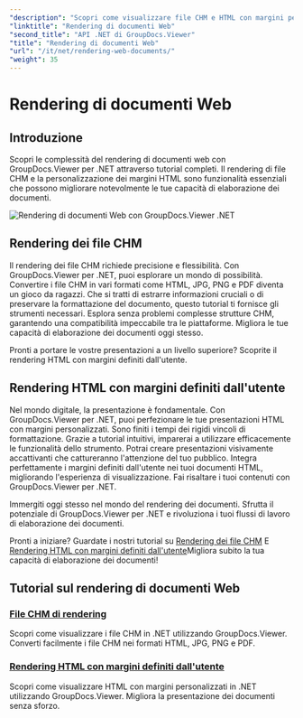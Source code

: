 ```yaml
---
"description": "Scopri come visualizzare file CHM e HTML con margini personalizzati in .NET utilizzando GroupDocs.Viewer. Converti CHM in HTML, JPG, PNG e PDF senza problemi."
"linktitle": "Rendering di documenti Web"
"second_title": "API .NET di GroupDocs.Viewer"
"title": "Rendering di documenti Web"
"url": "/it/net/rendering-web-documents/"
"weight": 35
---
```


# Rendering di documenti Web

## Introduzione

Scopri le complessità del rendering di documenti web con GroupDocs.Viewer per .NET attraverso tutorial completi. Il rendering di file CHM e la personalizzazione dei margini HTML sono funzionalità essenziali che possono migliorare notevolmente le tue capacità di elaborazione dei documenti.

![Rendering di documenti Web con GroupDocs.Viewer .NET](/viewer/rendering-web-documents/image.png)

## Rendering dei file CHM

Il rendering dei file CHM richiede precisione e flessibilità. Con GroupDocs.Viewer per .NET, puoi esplorare un mondo di possibilità. Convertire i file CHM in vari formati come HTML, JPG, PNG e PDF diventa un gioco da ragazzi. Che si tratti di estrarre informazioni cruciali o di preservare la formattazione del documento, questo tutorial ti fornisce gli strumenti necessari. Esplora senza problemi complesse strutture CHM, garantendo una compatibilità impeccabile tra le piattaforme. Migliora le tue capacità di elaborazione dei documenti oggi stesso.

Pronti a portare le vostre presentazioni a un livello superiore? Scoprite il rendering HTML con margini definiti dall'utente.

## Rendering HTML con margini definiti dall'utente

Nel mondo digitale, la presentazione è fondamentale. Con GroupDocs.Viewer per .NET, puoi perfezionare le tue presentazioni HTML con margini personalizzati. Sono finiti i tempi dei rigidi vincoli di formattazione. Grazie a tutorial intuitivi, imparerai a utilizzare efficacemente le funzionalità dello strumento. Potrai creare presentazioni visivamente accattivanti che cattureranno l'attenzione del tuo pubblico. Integra perfettamente i margini definiti dall'utente nei tuoi documenti HTML, migliorando l'esperienza di visualizzazione. Fai risaltare i tuoi contenuti con GroupDocs.Viewer per .NET.

Immergiti oggi stesso nel mondo del rendering dei documenti. Sfrutta il potenziale di GroupDocs.Viewer per .NET e rivoluziona i tuoi flussi di lavoro di elaborazione dei documenti.

Pronti a iniziare? Guardate i nostri tutorial su [Rendering dei file CHM](./render-chm/) E [Rendering HTML con margini definiti dall'utente](./render-html-margins/)Migliora subito la tua capacità di elaborazione dei documenti!
## Tutorial sul rendering di documenti Web
### [File CHM di rendering](./render-chm/)
Scopri come visualizzare i file CHM in .NET utilizzando GroupDocs.Viewer. Converti facilmente i file CHM nei formati HTML, JPG, PNG e PDF.
### [Rendering HTML con margini definiti dall'utente](./render-html-margins/)
Scopri come visualizzare HTML con margini personalizzati in .NET utilizzando GroupDocs.Viewer. Migliora la presentazione dei documenti senza sforzo.